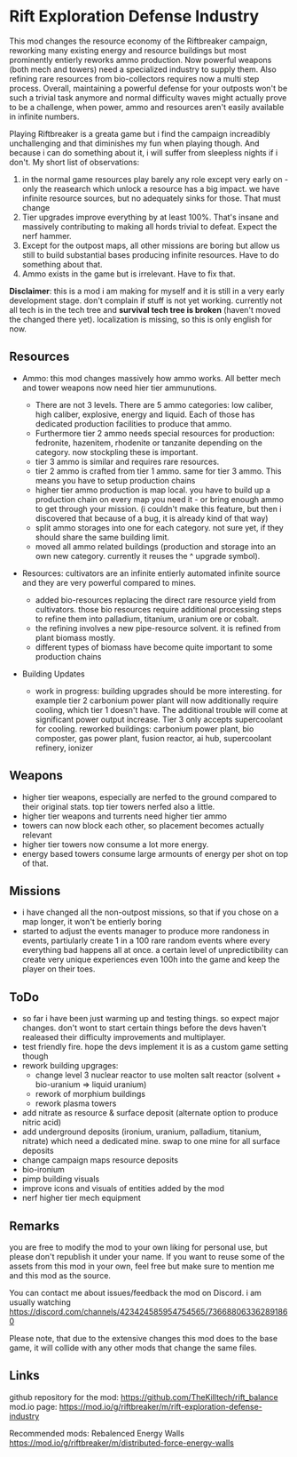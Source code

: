 # Rift Exploration Defense Industry

This mod changes the resource economy of the Riftbreaker campaign, reworking many existing energy and resource buildings but most prominently entierly reworks ammo production. Now powerful weapons (both mech and towers) need a specialized industry to supply them. Also refining rare resources from bio-collectors requires now a multi step process. Overall, maintaining a powerful defense for your outposts won't be such a trivial task anymore and normal difficulty waves might actually prove to be a challenge, when power, ammo and resources aren't easily available in infinite numbers.

Playing Riftbreaker is a greata game but i find the campaign increadibly unchallenging and that diminishes my fun when playing though. And because i can do something about it, i will suffer from sleepless nights if i don't. My short list of observations:
1. in the normal game resources play barely any role except very early on - only the reasearch which unlock a resource has a big impact. we have infinite resource sources, but no adequately sinks for those. That must change
3. Tier upgrades improve everything by at least 100%. That's insane and massively contributing to making all hords trivial to defeat. Expect the nerf hammer.
4. Except for the outpost maps, all other missions are boring but allow us still to build substantial bases producing infinite resources. Have to do something about that.
5. Ammo exists in the game but is irrelevant. Have to fix that.

**Disclaimer**: this is a mod i am making for myself and it is still in a very early development stage. don't complain if stuff is not yet working. currently not all tech is in the tech tree and **survival tech tree is broken** (haven't moved the changed there yet). localization is missing, so this is only english for now. 

## Resources
- Ammo: this mod changes massively how ammo works. All better mech and tower weapons now need hier tier ammunutions.
   - There are not 3 levels. There are 5 ammo categories: low caliber, high caliber, explosive, energy and liquid. Each of those has dedicated production facilities to produce that ammo.
   - Furthermore tier 2 ammo needs special resources for production: fedronite, hazenitem, rhodenite or tanzanite depending on the category. now stockpling these is important.
   - tier 3 ammo is similar and requires rare resources.
   - tier 2 ammo is crafted from tier 1 ammo. same for tier 3 ammo. This means you have to setup production chains
   - higher tier ammo production is map local. you have to build up a production chain on every map you need it - or bring enough ammo to get through your mission. (i couldn't make this feature, but then i discovered that because of a bug, it is already kind of that way)
   - split ammo storages into one for each category. not sure yet, if they should share the same building limit.
   - moved all ammo related buildings (production and storage into an own new category. currently it reuses the ^ upgrade symbol).
    
 - Resources: cultivators are an infinite entierly automated infinite source and they are very powerful compared to mines.
   - added bio-resources replacing the direct rare resource yield from cultivators. those bio resources require additional processing steps to refine them into palladium, titanium, uranium ore or cobalt.
   - the refining involves a new pipe-resource solvent. it is refined from plant biomass mostly.
   - different types of biomass have become quite important to some production chains
  
 - Building Updates  
   - work in progress: building upgrades should be more interesting. for example tier 2 carbonium power plant will now additionally require cooling, which tier 1 doesn't have. The additional trouble will come at significant power output increase. Tier 3 only accepts supercoolant for cooling. reworked buildings: carbonium power plant, bio composter, gas power plant, fusion reactor, ai hub, supercoolant refinery, ionizer

## Weapons
 - higher tier weapons, especially are nerfed to the ground compared to their original stats. top tier towers nerfed also a little.
 - higher tier weapons and turrents need higher tier ammo
 - towers can now block each other, so placement becomes actually relevant
 - higher tier towers now consume a lot more energy.
 - energy based towers consume large armounts of energy per shot on top of that.
  
## Missions
 - i have changed all the non-outpost missions, so that if you chose on a map longer, it won't be entierly boring
 - started to adjust the events manager to produce more randoness in events, partiularly create 1 in a 100 rare random events where every everything bad happens all at once. a certain level of unpredictibility can create very unique experiences even 100h into the game and keep the player on their toes.
  
## ToDo
 - so far i have been just warming up and testing things. so expect major changes. don't wont to start certain things before the devs haven't realeased their difficulty improvements and multiplayer.
 - test friendly fire. hope the devs implement it is as a custom game setting though
 - rework building upgrages:
   - change level 3 nuclear reactor to use molten salt reactor (solvent + bio-uranium => liquid uranium)
   - rework of morphium buildings
   - rework plasma towers
 - add nitrate as resource & surface deposit (alternate option to produce nitric acid)
 - add underground deposits (ironium, uranium, palladium, titanium, nitrate) which need a dedicated mine. swap to one mine for all surface deposits
 - change campaign maps resource deposits
 - bio-ironium
 - pimp building visuals
 - improve icons and visuals of entities added by the mod
 - nerf higher tier mech equipment 

## Remarks
you are free to modify the mod to your own liking for personal use, but please don't republish it under your name. If you want to reuse some of the assets from this mod in your own, feel free but make sure to mention me and this mod as the source.

You can contact me about issues/feedback the mod on Discord. i am usually watching https://discord.com/channels/423424585954754565/736688063362891860

Please note, that due to the extensive changes this mod does to the base game, it will collide with any other mods that change the same files. 

## Links
github repository for the mod: https://github.com/TheKilltech/rift_balance
mod.io page: https://mod.io/g/riftbreaker/m/rift-exploration-defense-industry

Recommended mods:
Rebalenced Energy Walls https://mod.io/g/riftbreaker/m/distributed-force-energy-walls